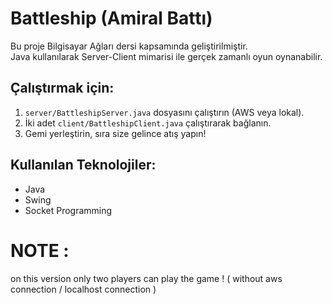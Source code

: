 # Battleship (Amiral Battı)

Bu proje Bilgisayar Ağları dersi kapsamında geliştirilmiştir.  
Java kullanılarak Server-Client mimarisi ile gerçek zamanlı oyun oynanabilir.

## Çalıştırmak için:

1. `server/BattleshipServer.java` dosyasını çalıştırın (AWS veya lokal). 
2. İki adet `client/BattleshipClient.java` çalıştırarak bağlanın.
3. Gemi yerleştirin, sıra size gelince atış yapın!

## Kullanılan Teknolojiler:
- Java
- Swing
- Socket Programming

# NOTE :
on this version only two players can play the game ! ( without aws connection / localhost connection )
